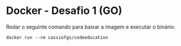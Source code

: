 # Docker - Desafio 1 (GO)

Rodar o seguinte comando para baixar a imagem e executar o binário:

`docker run --rm cassiofgs/codeeducation`
